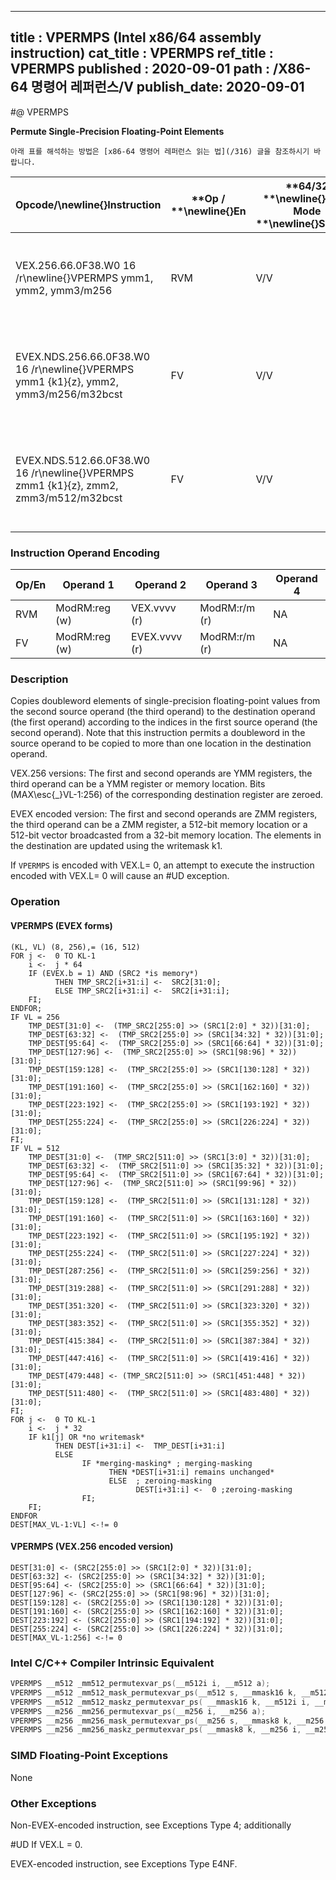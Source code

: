 ----------------------------
title : VPERMPS (Intel x86/64 assembly instruction)
cat_title : VPERMPS
ref_title : VPERMPS
published : 2020-09-01
path : /X86-64 명령어 레퍼런스/V
publish_date: 2020-09-01
----------------------------


#@ VPERMPS

**Permute Single-Precision Floating-Point Elements**

```lec-info
아래 표를 해석하는 방법은 [x86-64 명령어 레퍼런스 읽는 법](/316) 글을 참조하시기 바랍니다.
```

|**Opcode/**\newline{}**Instruction**|**Op / **\newline{}**En**|**64/32 **\newline{}**bit Mode **\newline{}**Support**|**CPUID **\newline{}**Feature **\newline{}**Flag**|**Description**|
|------------------------------------|-------------------------|------------------------------------------------------|--------------------------------------------------|---------------|
|VEX.256.66.0F38.W0 16 /r\newline{}VPERMPS ymm1, ymm2, ymm3/m256|RVM|V/V|AVX2|Permute single-precision floating-point elements in ymm3/m256 using indices in ymm2 and store the result in ymm1.|
|EVEX.NDS.256.66.0F38.W0 16 /r\newline{}VPERMPS ymm1 {k1}{z}, ymm2, ymm3/m256/m32bcst|FV|V/V|AVX512VL\newline{}AVX512F|Permute single-precision floating-point elements in ymm3/m256/m32bcst using indexes in ymm2 and store the result in ymm1 subject to write mask k1.|
|EVEX.NDS.512.66.0F38.W0 16 /r\newline{}VPERMPS zmm1 {k1}{z}, zmm2, zmm3/m512/m32bcst|FV|V/V|AVX512F|Permute single-precision floating-point values in zmm3/m512/m32bcst using indices in zmm2 and store the result in zmm1 subject to write mask k1.|
### Instruction Operand Encoding


|Op/En|Operand 1|Operand 2|Operand 3|Operand 4|
|-----|---------|---------|---------|---------|
|RVM|ModRM:reg (w)|VEX.vvvv (r)|ModRM:r/m (r)|NA|
|FV|ModRM:reg (w)|EVEX.vvvv (r)|ModRM:r/m (r)|NA|
### Description


Copies doubleword elements of single-precision floating-point values from the second source operand (the third operand) to the destination operand (the first operand) according to the indices in the first source operand (the second operand). Note that this instruction permits a doubleword in the source operand to be copied to more than one location in the destination operand.

VEX.256 versions: The first and second operands are YMM registers, the third operand can be a YMM register or memory location. Bits (MAX\esc{_}VL-1:256) of the corresponding destination register are zeroed.

EVEX encoded version: The first and second operands are ZMM registers, the third operand can be a ZMM register, a 512-bit memory location or a 512-bit vector broadcasted from a 32-bit memory location. The elements in the destination are updated using the writemask k1.

If `VPERMPS` is encoded with VEX.L= 0, an attempt to execute the instruction encoded with VEX.L= 0 will cause an #UD exception.


### Operation
#### VPERMPS (EVEX forms)
```info-verb
(KL, VL) (8, 256),= (16, 512)
FOR j <-  0 TO KL-1
    i <-  j * 64
    IF (EVEX.b = 1) AND (SRC2 *is memory*)
          THEN TMP_SRC2[i+31:i] <-  SRC2[31:0];
          ELSE TMP_SRC2[i+31:i] <-  SRC2[i+31:i];
    FI;
ENDFOR;
IF VL = 256
    TMP_DEST[31:0] <-  (TMP_SRC2[255:0] >> (SRC1[2:0] * 32))[31:0];
    TMP_DEST[63:32] <-  (TMP_SRC2[255:0] >> (SRC1[34:32] * 32))[31:0];
    TMP_DEST[95:64] <-  (TMP_SRC2[255:0] >> (SRC1[66:64] * 32))[31:0];
    TMP_DEST[127:96] <-  (TMP_SRC2[255:0] >> (SRC1[98:96] * 32))[31:0];
    TMP_DEST[159:128] <-  (TMP_SRC2[255:0] >> (SRC1[130:128] * 32))[31:0];
    TMP_DEST[191:160] <-  (TMP_SRC2[255:0] >> (SRC1[162:160] * 32))[31:0];
    TMP_DEST[223:192] <-  (TMP_SRC2[255:0] >> (SRC1[193:192] * 32))[31:0];
    TMP_DEST[255:224] <-  (TMP_SRC2[255:0] >> (SRC1[226:224] * 32))[31:0];
FI;
IF VL = 512
    TMP_DEST[31:0] <-  (TMP_SRC2[511:0] >> (SRC1[3:0] * 32))[31:0];
    TMP_DEST[63:32] <-  (TMP_SRC2[511:0] >> (SRC1[35:32] * 32))[31:0];
    TMP_DEST[95:64] <-  (TMP_SRC2[511:0] >> (SRC1[67:64] * 32))[31:0];
    TMP_DEST[127:96] <-  (TMP_SRC2[511:0] >> (SRC1[99:96] * 32))[31:0];
    TMP_DEST[159:128] <-  (TMP_SRC2[511:0] >> (SRC1[131:128] * 32))[31:0];
    TMP_DEST[191:160] <-  (TMP_SRC2[511:0] >> (SRC1[163:160] * 32))[31:0];
    TMP_DEST[223:192] <-  (TMP_SRC2[511:0] >> (SRC1[195:192] * 32))[31:0];
    TMP_DEST[255:224] <-  (TMP_SRC2[511:0] >> (SRC1[227:224] * 32))[31:0];
    TMP_DEST[287:256] <-  (TMP_SRC2[511:0] >> (SRC1[259:256] * 32))[31:0];
    TMP_DEST[319:288] <-  (TMP_SRC2[511:0] >> (SRC1[291:288] * 32))[31:0];
    TMP_DEST[351:320] <-  (TMP_SRC2[511:0] >> (SRC1[323:320] * 32))[31:0];
    TMP_DEST[383:352] <-  (TMP_SRC2[511:0] >> (SRC1[355:352] * 32))[31:0];
    TMP_DEST[415:384] <-  (TMP_SRC2[511:0] >> (SRC1[387:384] * 32))[31:0];
    TMP_DEST[447:416] <-  (TMP_SRC2[511:0] >> (SRC1[419:416] * 32))[31:0];
    TMP_DEST[479:448] <- (TMP_SRC2[511:0] >> (SRC1[451:448] * 32))[31:0];
    TMP_DEST[511:480] <-  (TMP_SRC2[511:0] >> (SRC1[483:480] * 32))[31:0];
FI;
FOR j <-  0 TO KL-1
    i <-  j * 32
    IF k1[j] OR *no writemask*
          THEN DEST[i+31:i] <-  TMP_DEST[i+31:i]
          ELSE 
                IF *merging-masking* ; merging-masking
                      THEN *DEST[i+31:i] remains unchanged*
                      ELSE  ; zeroing-masking
                            DEST[i+31:i] <-  0 ;zeroing-masking
                FI;
    FI;
ENDFOR
DEST[MAX_VL-1:VL] <-!= 0
```
#### VPERMPS (VEX.256 encoded version)
```info-verb
DEST[31:0] <- (SRC2[255:0] >> (SRC1[2:0] * 32))[31:0];
DEST[63:32] <- (SRC2[255:0] >> (SRC1[34:32] * 32))[31:0];
DEST[95:64] <- (SRC2[255:0] >> (SRC1[66:64] * 32))[31:0];
DEST[127:96] <- (SRC2[255:0] >> (SRC1[98:96] * 32))[31:0];
DEST[159:128] <- (SRC2[255:0] >> (SRC1[130:128] * 32))[31:0];
DEST[191:160] <- (SRC2[255:0] >> (SRC1[162:160] * 32))[31:0];
DEST[223:192] <- (SRC2[255:0] >> (SRC1[194:192] * 32))[31:0];
DEST[255:224] <- (SRC2[255:0] >> (SRC1[226:224] * 32))[31:0];
DEST[MAX_VL-1:256] <-!= 0
```

### Intel C/C++ Compiler Intrinsic Equivalent

```cpp
VPERMPS __m512 _mm512_permutexvar_ps(__m512i i, __m512 a);
VPERMPS __m512 _mm512_mask_permutexvar_ps(__m512 s, __mmask16 k, __m512i i, __m512 a);
VPERMPS __m512 _mm512_maskz_permutexvar_ps( __mmask16 k, __m512i i, __m512 a);
VPERMPS __m256 _mm256_permutexvar_ps(__m256 i, __m256 a);
VPERMPS __m256 _mm256_mask_permutexvar_ps(__m256 s, __mmask8 k, __m256 i, __m256 a);
VPERMPS __m256 _mm256_maskz_permutexvar_ps( __mmask8 k, __m256 i, __m256 a);
```
### SIMD Floating-Point Exceptions


None

### Other Exceptions


Non-EVEX-encoded instruction, see Exceptions Type 4; additionally

#UD If VEX.L = 0.

EVEX-encoded instruction, see Exceptions Type E4NF.


